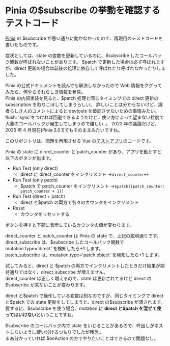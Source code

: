 # Pinia の$subscribe の挙動を確認するテストコード

[Pinia](https://pinia.vuejs.org/) の \$subscribe が思い通りに動かなかったので、再現用のテストコードを書いたものです。

症状としては、state の変数を更新しているのに、\$subscribe したコールバック関数が呼ばれないことがあります。
$patch で更新した場合は必ず呼ばれますが、direct 更新の場合は前後の処理に依存して呼ばれたり呼ばれなかったりしました。

Pinia の公式ドキュメントを読んでも解決しなかったので Web 情報をググってみたら、[何やらそれらしき情報](https://github.com/vuejs/pinia/issues/992)を発見。  
Pinia の内部実装を見ると、$patch 処理と同じタイミングでの direct 更新の subscription を取りこぼしてしまうらしい。
詳しいことは分からないけど、識者らしき人のコメントによると devtools を破綻させないための事情みたい。
flush: 'sync'をつければ回避できるようだけど、使い方によって望まない粒度で大量のコールバックが発生してしまうので難しい..。
2022 年の議論だけど、2025 年 4 月現在(Pinia 3.0.1)でもそのままみたいですね。

このリポジトリは、問題を再現させる Vue の[テストアプリ](https://tmura-zzz.github.io/test-pinia-subscribe/)のコードです。

Pinia の state に direct_counter と patch_counter があり、アプリを動かすと以下のボタンが出ます。

- Run Test (only direct)
  - direct に direct_counter をインクリメント →`direct_counter++`
- Run Test (only patch)
  - \$patch で patch_counter をインクリメント →`$patch({patch_counter: patch_counter + 1})`
- Run Test (direct + patch)
  - direct と$patch の両方で各々のカウンタをインクリメント
- Reset
  - カウンタをリセットする
  </dl>

ボタンを押すと下部に表示しているカウンタの値が変わります。

direct_counter と patch_counter は Pinia の state で、上記の説明通りです。  
direct_subscribe は、\$subscribe したコールバック関数で mutation.type='direct' を検知したら+1 します。  
patch_subscribe は、mutation.type='patch object' を検知したら+1 します。

試してみると、direct と \$patch の両方でインクリメントしたときだけ結果が期待通りではなく、direct_subscribe が増えません。  
direct_counter は正しく増えるので、state は更新されてるけど direct の\$subscribe が来ないことが変わります。

direct と$patch で操作している変数は別なのですが、同じタイミングで direct と\$patch での state 更新をしてしまうと、direct の\$subscribe が潰されます。  
要するに、\$subscribe を使う場合、mutation に **direct と\$patch を混ぜて使ってはいけない**ということですね。

$subscribe のコールバック内で state をいじることがあるので、呼出しがネストしないように使い分けるつもりでしたが残念..  
まあ分かっていれば $onAction の方でやりたいことはできるので問題なし。
